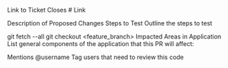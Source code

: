 Link to Ticket
Closes # Link

Description of Proposed Changes
Steps to Test
Outline the steps to test

git fetch --all
git checkout <feature_branch>
Impacted Areas in Application
List general components of the application that this PR will affect:

Mentions @username
Tag users that need to review this code

